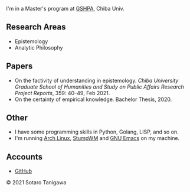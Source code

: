 I'm in a Master's program at [GSHPA](https://www.gshpa.chiba-u.jp/), Chiba Univ.

## Research Areas
- Epistemology
- Analytic Philosophy

## Papers
- On the factivity of understanding in epistemology. _Chiba University Graduate School of Humanities and Study on Public Affairs Research Project Reports_, 359: 40–49, Feb 2021.
- On the certainty of empirical knowledge. Bachelor Thesis, 2020.

## Other
- I have some programming skills in Python, Golang, LISP, and so on.
- I'm running [Arch Linux](https://archlinux.org/), [StumpWM](https://stumpwm.github.io/) and [GNU Emacs](https://www.gnu.org/software/emacs/) on my machine.

## Accounts
- [GitHub](https://github.com/sotanigawa)

&copy; 2021 Sotaro Tanigawa
